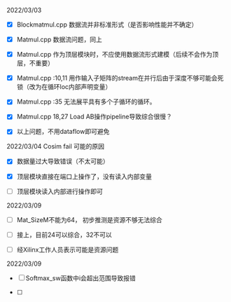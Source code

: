 2022/03/03

- [x] Blockmatmul.cpp 数据流并非标准形式（是否影响性能并不确定）

- [x] Matmul.cpp 数据流问题，同上

- [x] Matmul.cpp 作为顶层模块时，不应使用数据流形式建模（后续不会作为顶层，不重要）

- [x] Matmul.cpp :10,11 用作输入子矩阵的stream在并行后由于深度不够可能会死锁（改为在循环loc内部声明变量）

- [x] Matmul.cpp :35 无法展平具有多个子循环的循环。

- [x] Matmul.cpp 18,27 Load AB操作pipeline导致综合很慢？

- [x] 以上问题，不用dataflow即可避免

2022/03/04 Cosim fail 可能的原因

- [x] 数据量过大导致错误（不太可能）

- [x] 顶层模块直接在端口上操作了，没有读入内部变量

- [ ] 顶层模块读入内部进行操作即可

2022/03/09

- [ ] Mat_SizeM不能为64， 初步推测是资源不够无法综合

- [ ] 接上，目前24可以综合，32不可以

- [ ] 经Xilinx工作人员表示可能是资源问题

2022/03/09

- [ ] Softmax_sw函数中i会超出范围导致报错

- [ ] 
